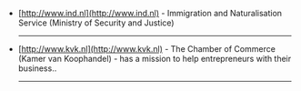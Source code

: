 * [http://www.ind.nl](http://www.ind.nl) - Immigration and Naturalisation Service (Ministry of Security and Justice)
<br><hr>
* [http://www.kvk.nl](http://www.kvk.nl) - The Chamber of Commerce (Kamer van Koophandel) - has a mission to help entrepreneurs with their business..
<br><hr>
